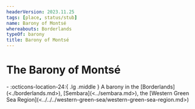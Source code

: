 ```yaml
---
headerVersion: 2023.11.25
tags: [place, status/stub]
name: Barony of Montsé
whereabouts: Borderlands
typeOf: barony
title: Barony of Montsé
---
```

# The Barony of Montsé
<div class="grid cards ext-narrow-margin ext-one-column" markdown>
-    :octicons-location-24:{ .lg .middle } A barony in the [Borderlands](<./borderlands.md>), [Sembara](<../sembara.md>), the [Western Green Sea Region](<../../../western-green-sea/western-green-sea-region.md>)  
</div>


